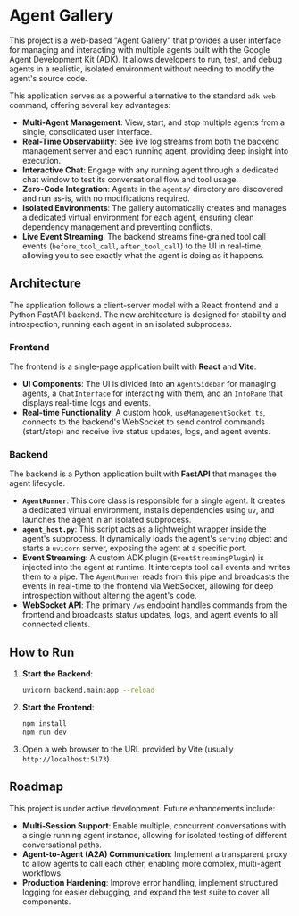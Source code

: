 # Agent Gallery

This project is a web-based "Agent Gallery" that provides a user interface for managing and interacting with multiple agents built with the Google Agent Development Kit (ADK). It allows developers to run, test, and debug agents in a realistic, isolated environment without needing to modify the agent's source code.

This application serves as a powerful alternative to the standard `adk web` command, offering several key advantages:

*   **Multi-Agent Management**: View, start, and stop multiple agents from a single, consolidated user interface.
*   **Real-Time Observability**: See live log streams from both the backend management server and each running agent, providing deep insight into execution.
*   **Interactive Chat**: Engage with any running agent through a dedicated chat window to test its conversational flow and tool usage.
*   **Zero-Code Integration**: Agents in the `agents/` directory are discovered and run as-is, with no modifications required.
*   **Isolated Environments**: The gallery automatically creates and manages a dedicated virtual environment for each agent, ensuring clean dependency management and preventing conflicts.
*   **Live Event Streaming**: The backend streams fine-grained tool call events (`before_tool_call`, `after_tool_call`) to the UI in real-time, allowing you to see exactly what the agent is doing as it happens.

## Architecture

The application follows a client-server model with a React frontend and a Python FastAPI backend. The new architecture is designed for stability and introspection, running each agent in an isolated subprocess.

### Frontend

The frontend is a single-page application built with **React** and **Vite**.

*   **UI Components**: The UI is divided into an `AgentSidebar` for managing agents, a `ChatInterface` for interacting with them, and an `InfoPane` that displays real-time logs and events.
*   **Real-time Functionality**: A custom hook, `useManagementSocket.ts`, connects to the backend's WebSocket to send control commands (start/stop) and receive live status updates, logs, and agent events.

### Backend

The backend is a Python application built with **FastAPI** that manages the agent lifecycle.

*   **`AgentRunner`**: This core class is responsible for a single agent. It creates a dedicated virtual environment, installs dependencies using `uv`, and launches the agent in an isolated subprocess.
*   **`agent_host.py`**: This script acts as a lightweight wrapper inside the agent's subprocess. It dynamically loads the agent's `serving` object and starts a `uvicorn` server, exposing the agent at a specific port.
*   **Event Streaming**: A custom ADK plugin (`EventStreamingPlugin`) is injected into the agent at runtime. It intercepts tool call events and writes them to a pipe. The `AgentRunner` reads from this pipe and broadcasts the events in real-time to the frontend via WebSocket, allowing for deep introspection without altering the agent's code.
*   **WebSocket API**: The primary `/ws` endpoint handles commands from the frontend and broadcasts status updates, logs, and agent events to all connected clients.

## How to Run

1.  **Start the Backend**:
    ```bash
    uvicorn backend.main:app --reload
    ```
2.  **Start the Frontend**:
    ```bash
    npm install
    npm run dev
    ```
3.  Open a web browser to the URL provided by Vite (usually `http://localhost:5173`).

## Roadmap

This project is under active development. Future enhancements include:

*   **Multi-Session Support**: Enable multiple, concurrent conversations with a single running agent instance, allowing for isolated testing of different conversational paths.
*   **Agent-to-Agent (A2A) Communication**: Implement a transparent proxy to allow agents to call each other, enabling more complex, multi-agent workflows.
*   **Production Hardening**: Improve error handling, implement structured logging for easier debugging, and expand the test suite to cover all components.
